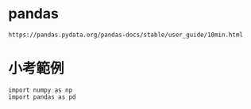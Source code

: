 # pandas
```
https://pandas.pydata.org/pandas-docs/stable/user_guide/10min.html
```
# 小考範例
```
import numpy as np
import pandas as pd
```

